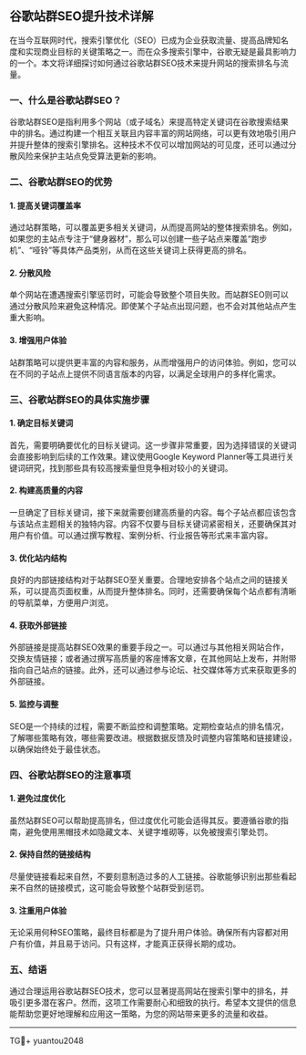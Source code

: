 ## 谷歌站群SEO提升技术详解

在当今互联网时代，搜索引擎优化（SEO）已成为企业获取流量、提高品牌知名度和实现商业目标的关键策略之一。而在众多搜索引擎中，谷歌无疑是最具影响力的一个。本文将详细探讨如何通过谷歌站群SEO技术来提升网站的搜索排名与流量。

### 一、什么是谷歌站群SEO？

谷歌站群SEO是指利用多个网站（或子域名）来提高特定关键词在谷歌搜索结果中的排名。通过构建一个相互关联且内容丰富的网站网络，可以更有效地吸引用户并提升整体的搜索引擎排名。这种技术不仅可以增加网站的可见度，还可以通过分散风险来保护主站点免受算法更新的影响。

### 二、谷歌站群SEO的优势

#### 1. 提高关键词覆盖率

通过站群策略，可以覆盖更多相关关键词，从而提高网站的整体搜索排名。例如，如果您的主站点专注于“健身器材”，那么可以创建一些子站点来覆盖“跑步机”、“哑铃”等具体产品类别，从而在这些关键词上获得更高的排名。

#### 2. 分散风险

单个网站在遭遇搜索引擎惩罚时，可能会导致整个项目失败。而站群SEO则可以通过分散风险来避免这种情况。即使某个子站点出现问题，也不会对其他站点产生重大影响。

#### 3. 增强用户体验

站群策略可以提供更丰富的内容和服务，从而增强用户的访问体验。例如，您可以在不同的子站点上提供不同语言版本的内容，以满足全球用户的多样化需求。

### 三、谷歌站群SEO的具体实施步骤

#### 1. 确定目标关键词

首先，需要明确要优化的目标关键词。这一步骤非常重要，因为选择错误的关键词会直接影响到后续的工作效果。建议使用Google Keyword Planner等工具进行关键词研究，找到那些具有较高搜索量但竞争相对较小的关键词。

#### 2. 构建高质量的内容

一旦确定了目标关键词，接下来就需要创建高质量的内容。每个子站点都应该包含与该站点主题相关的独特内容。内容不仅要与目标关键词紧密相关，还要确保其对用户有价值。可以通过撰写教程、案例分析、行业报告等形式来丰富内容。

#### 3. 优化站内结构

良好的内部链接结构对于站群SEO至关重要。合理地安排各个站点之间的链接关系，可以提高页面权重，从而提升整体排名。同时，还需要确保每个站点都有清晰的导航菜单，方便用户浏览。

#### 4. 获取外部链接

外部链接是提高站群SEO效果的重要手段之一。可以通过与其他相关网站合作，交换友情链接；或者通过撰写高质量的客座博客文章，在其他网站上发布，并附带指向自己站点的链接。此外，还可以通过参与论坛、社交媒体等方式来获取更多的外部链接。

#### 5. 监控与调整

SEO是一个持续的过程，需要不断监控和调整策略。定期检查站点的排名情况，了解哪些策略有效，哪些需要改进。根据数据反馈及时调整内容策略和链接建设，以确保始终处于最佳状态。

### 四、谷歌站群SEO的注意事项

#### 1. 避免过度优化

虽然站群SEO可以帮助提高排名，但过度优化可能会适得其反。要遵循谷歌的指南，避免使用黑帽技术如隐藏文本、关键字堆砌等，以免被搜索引擎处罚。

#### 2. 保持自然的链接结构

尽量使链接看起来自然，不要刻意制造过多的人工链接。谷歌能够识别出那些看起来不自然的链接模式，这可能会导致整个站群受到惩罚。

#### 3. 注重用户体验

无论采用何种SEO策略，最终目标都是为了提升用户体验。确保所有内容都对用户有价值，并且易于访问。只有这样，才能真正获得长期的成功。

### 五、结语

通过合理运用谷歌站群SEO技术，您可以显著提高网站在搜索引擎中的排名，并吸引更多潜在客户。然而，这项工作需要耐心和细致的执行。希望本文提供的信息能帮助您更好地理解和应用这一策略，为您的网站带来更多的流量和收益。

---

TG💪+ yuantou2048